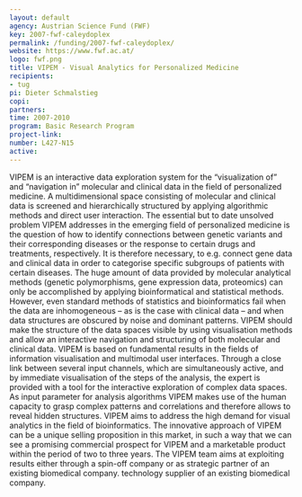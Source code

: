 ```yaml
---
layout: default
agency: Austrian Science Fund (FWF)
key: 2007-fwf-caleydoplex
permalink: /funding/2007-fwf-caleydoplex/
website: https://www.fwf.ac.at/
logo: fwf.png
title: VIPEM - Visual Analytics for Personalized Medicine
recipients:
- tug
pi: Dieter Schmalstieg
copi:
partners:
time: 2007-2010
program: Basic Research Program
project-link: 
number: L427-N15
active: 
---
```


VIPEM is an interactive data exploration system for the “visualization of” and “navigation in” molecular and clinical data in the field of personalized medicine. A multidimensional space consisting of molecular and clinical data is screened and hierarchically structured by applying algorithmic methods and direct user interaction. The essential but to date unsolved problem VIPEM addresses in the emerging field of personalized medicine is the question of how to identify connections between genetic variants and their corresponding diseases or the response to certain drugs and treatments, respectively. It is therefore necessary, to e.g. connect gene data and clinical data in order to categorise specific subgroups of patients with certain diseases. The huge amount of data provided by molecular analytical methods (genetic polymorphisms, gene expression data, proteomics) can only be accomplished by applying bioinformatical and statistical methods. However, even standard methods of statistics and bioinformatics fail when the data are inhomogeneous – as is the case with clinical data – and when data structures are obscured by noise and dominant patterns. VIPEM should make the structure of the data spaces visible by using visualisation methods and allow an interactive navigation and structuring of both molecular and clinical data. VIPEM is based on fundamental results in the fields of information visualisation and multimodal user interfaces. Through a close link between several input channels, which are simultaneously active, and by immediate visualisation of the steps of the analysis, the expert is provided with a tool for the interactive exploration of complex data spaces. As input parameter for analysis algorithms VIPEM makes use of the human capacity to grasp complex patterns and correlations and therefore allows to reveal hidden structures. VIPEM aims to address the high demand for visual analytics in the field of bioinformatics. The innovative approach of VIPEM can be a unique selling proposition in this market, in such a way that we can see a promising commercial prospect for VIPEM and a marketable product within the period of two to three years. The VIPEM team aims at exploiting results either through a spin-off company or as strategic partner of an existing biomedical company. technology supplier of an existing biomedical company. 